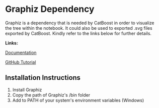 # Graphiz Dependency

Graphiz is a dependency that is needed by CatBoost in order to visualize the tree within the notebook. It could also be used to exported .svg files exported by CatBoost. Kindly refer to the links below for further details.

**Links:**

[Documentation](https://catboost.ai/en/docs/concepts/python-reference_catboost_plot_tree)

[GitHub Tutorial](https://github.com/catboost/catboost/blob/master/catboost/tutorials/model_analysis/visualize_decision_trees_tutorial.ipynb)

## Installation Instructions

1. Install Graphiz
2. Copy the path of Graphiz's /bin folder 
3. Add to PATH of your system's environment variables (Windows)